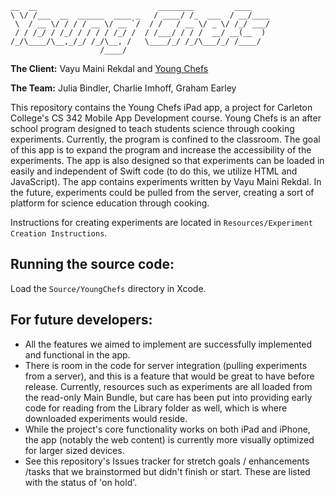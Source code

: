     __  __                           ________         ____
    \ \/ /___  __  ______  ____ _   / ____/ /_  ___  / __/____
     \  / __ \/ / / / __ \/ __ `/  / /   / __ \/ _ \/ /_/ ___/
     / / /_/ / /_/ / / / / /_/ /  / /___/ / / /  __/ __(__  )
    /_/\____/\__,_/_/ /_/\__, /   \____/_/ /_/\___/_/ /____/
                        /____/

**The Client:** Vayu Maini Rekdal and [Young Chefs](http://youngchefsprogram.org/)

**The Team:** Julia Bindler, Charlie Imhoff, Graham Earley

This repository contains the Young Chefs iPad app, a project for Carleton College's CS 342 Mobile App Development course. Young Chefs is an after school program designed to teach students science through cooking experiments. Currently, the program is confined to the classroom. The goal of this app is to expand the program and increase the accessibility of the experiments. The app is also designed so that experiments can be loaded in easily and independent of Swift code (to do this, we utilize HTML and JavaScript). The app contains experiments written by Vayu Maini Rekdal. In the future, experiments could be pulled from the server, creating a sort of platform for science education through cooking.

Instructions for creating experiments are located in `Resources/Experiment Creation Instructions`.

## Running the source code:
Load the `Source/YoungChefs` directory in Xcode.

## For future developers:
- All the features we aimed to implement are successfully implemented and functional in the app.
- There is room in the code for server integration (pulling experiments from a server), and this is a feature that would be great to have before release. Currently, resources such as experiments are all loaded from the read-only Main Bundle, but care has been put into providing early code for reading from the Library folder as well, which is where downloaded experiments would reside.
- While the project's core functionality works on both iPad and iPhone, the app (notably the web content) is currently more visually optimized for larger sized devices.
- See this repository's Issues tracker for stretch goals / enhancements /tasks that we brainstormed but didn't finish or start. These are listed with the status of 'on hold'.